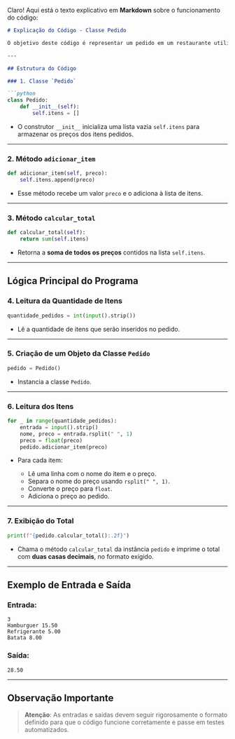 Claro! Aqui está o texto explicativo em **Markdown** sobre o funcionamento do código:

````markdown
# Explicação do Código - Classe Pedido

O objetivo deste código é representar um pedido em um restaurante utilizando programação orientada a objetos, somando os valores dos itens adicionados e exibindo o total da conta.

---

## Estrutura do Código

### 1. Classe `Pedido`

```python
class Pedido:
    def __init__(self):
        self.itens = []
````

* O construtor `__init__` inicializa uma lista vazia `self.itens` para armazenar os preços dos itens pedidos.

---

### 2. Método `adicionar_item`

```python
def adicionar_item(self, preco):
    self.itens.append(preco)
```

* Esse método recebe um valor `preco` e o adiciona à lista de itens.

---

### 3. Método `calcular_total`

```python
def calcular_total(self):
    return sum(self.itens)
```

* Retorna a **soma de todos os preços** contidos na lista `self.itens`.

---

## Lógica Principal do Programa

### 4. Leitura da Quantidade de Itens

```python
quantidade_pedidos = int(input().strip())
```

* Lê a quantidade de itens que serão inseridos no pedido.

---

### 5. Criação de um Objeto da Classe `Pedido`

```python
pedido = Pedido()
```

* Instancia a classe `Pedido`.

---

### 6. Leitura dos Itens

```python
for _ in range(quantidade_pedidos):
    entrada = input().strip()
    nome, preco = entrada.rsplit(" ", 1)
    preco = float(preco)
    pedido.adicionar_item(preco)
```

* Para cada item:

  * Lê uma linha com o nome do item e o preço.
  * Separa o nome do preço usando `rsplit(" ", 1)`.
  * Converte o preço para `float`.
  * Adiciona o preço ao pedido.

---

### 7. Exibição do Total

```python
print(f"{pedido.calcular_total():.2f}")
```

* Chama o método `calcular_total` da instância `pedido` e imprime o total com **duas casas decimais**, no formato exigido.

---

## Exemplo de Entrada e Saída

### Entrada:

```
3
Hamburguer 15.50
Refrigerante 5.00
Batata 8.00
```

### Saída:

```
28.50
```

---

## Observação Importante

> **Atenção**: As entradas e saídas devem seguir rigorosamente o formato definido para que o código funcione corretamente e passe em testes automatizados.

```
```
